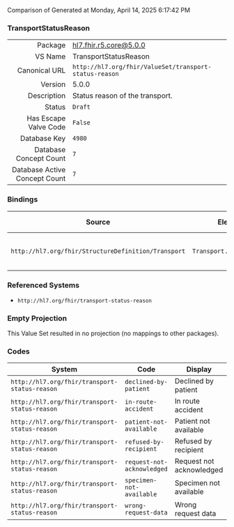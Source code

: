 Comparison of 
Generated at Monday, April 14, 2025 6:17:42 PM

### TransportStatusReason

|      |     |
| ---: | --- |
| Package | hl7.fhir.r5.core@5.0.0 |
| VS Name | TransportStatusReason |
| Canonical URL | `http://hl7.org/fhir/ValueSet/transport-status-reason` |
| Version | 5.0.0 |
| Description | Status reason of the transport. |
| Status | `Draft` |
| Has Escape Valve Code | `False` |
| Database Key | `4980` |
| Database Concept Count | `7` |
| Database Active Concept Count | `7` |
### Bindings

| Source | Element | Binding | Strength | Element Short |
| ------ | ------- | ------- | -------- | ------------- |
| `http://hl7.org/fhir/StructureDefinition/Transport` | `Transport.statusReason` | `http://hl7.org/fhir/ValueSet/transport-status-reason` | `Example` | Reason for current status |

### Referenced Systems

* `http://hl7.org/fhir/transport-status-reason`
### Empty Projection

This Value Set resulted in no projection (no mappings to other packages).

### Codes

| System | Code | Display |
| ------ | ---- | ------- |
| `http://hl7.org/fhir/transport-status-reason` | `declined-by-patient` | Declined by patient |
| `http://hl7.org/fhir/transport-status-reason` | `in-route-accident` | In route accident |
| `http://hl7.org/fhir/transport-status-reason` | `patient-not-available` | Patient not available |
| `http://hl7.org/fhir/transport-status-reason` | `refused-by-recipient` | Refused by recipient |
| `http://hl7.org/fhir/transport-status-reason` | `request-not-acknowledged` | Request not acknowledged |
| `http://hl7.org/fhir/transport-status-reason` | `specimen-not-available` | Specimen not available |
| `http://hl7.org/fhir/transport-status-reason` | `wrong-request-data` | Wrong request data |
